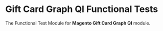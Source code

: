 # Gift Card Graph Ql Functional Tests

The Functional Test Module for **Magento Gift Card Graph Ql** module.
